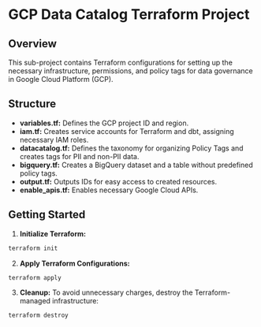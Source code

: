 # GCP Data Catalog Terraform Project

## Overview

This sub-project contains Terraform configurations for setting up the necessary infrastructure, permissions, and policy tags for data governance in Google Cloud Platform (GCP).

## Structure

- **variables.tf:** Defines the GCP project ID and region.
- **iam.tf:** Creates service accounts for Terraform and dbt, assigning necessary IAM roles.
- **datacatalog.tf:** Defines the taxonomy for organizing Policy Tags and creates tags for PII and non-PII data.
- **bigquery.tf:** Creates a BigQuery dataset and a table without predefined policy tags.
- **output.tf:** Outputs IDs for easy access to created resources.
- **enable_apis.tf:** Enables necessary Google Cloud APIs.

## Getting Started

1. **Initialize Terraform:**
```bash
terraform init
```
2. **Apply Terraform Configurations:**
```bash
terraform apply
```
3. **Cleanup:**
To avoid unnecessary charges, destroy the Terraform-managed infrastructure:
```bash
terraform destroy
```
